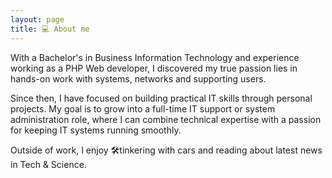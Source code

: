 ```yaml
---
layout: page
title: 💻 About me 
---
```



With a Bachelor's in Business Information Technology and experience
working as a PHP Web developer, I discovered my true passion lies in
hands-on work with systems, networks and supporting users.  

Since then, I have focused on building practical IT skills through personal 
projects. My goal is to grow into a full-time IT support or system administration role, 
where I can combine technical expertise with a passion for keeping IT systems running smoothly.  
  
Outside of work, I enjoy 🛠️tinkering with cars and reading about latest news in Tech & Science.  

